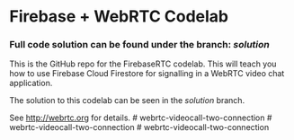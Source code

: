 # Firebase + WebRTC Codelab
### Full code solution can be found under the branch: _solution_
This is the GitHub repo for the FirebaseRTC codelab. This will teach you how 
to use Firebase Cloud Firestore for signalling in a WebRTC video chat application.

The solution to this codelab can be seen in the _solution_ branch.

See http://webrtc.org for details.
#   w e b r t c - v i d e o c a l l - t w o - c o n n e c t i o n  
 #   w e b r t c - v i d e o c a l l - t w o - c o n n e c t i o n  
 #   w e b r t c - v i d e o c a l l - t w o - c o n n e c t i o n  
 